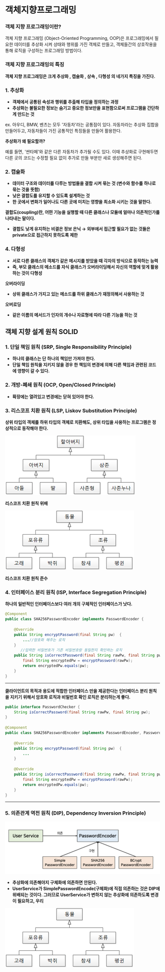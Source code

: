 # 객체지향프로그래밍

### **객체 지향 프로그래밍이란?**

객체 지향 프로그래밍 (Object-Oriented Programming, OOP)은 프로그래밍에서 필요한 데이터를 추상화 시켜 상태와 행위를 가진 객체로 만들고, 객체들간의 상호작용을 통해 로직을 구성하는 프로그래밍 방법이다.

### **객체 지향 프로그래밍의 특징**

**객체 지향 프로그래밍은 크게 추상화 , 캡슐화 , 상속 , 다형성 의 네가지 특징을 가진다.**

### **1. 추상화**

- **객체에서 공통된 속성과 행위를 추출해 타입을 정의하는 과정**
- **추상화는 불필요한 정보는 숨기고 중요한 정보만을 표현함으로써 프로그램을 간단하게 만드는 것**

ex. 아우디, BMW, 벤츠는 모두 '자동차'라는 공통점이 있다. 자동차라는 추상화 집합을 만들어두고, 자동차들이 가진 공통적인 특징들을 만들어 활용한다.

**추상화가 왜 필요할까?**

예를 들면, '싼타페'와 같은 다른 자동차가 추가될 수도 있다. 이때 추상화로 구현해두면 다른 곳의 코드는 수정할 필요 없이 추가로 만들 부분만 새로 생성해주면 된다.

### **2. 캡슐화**

- **데이터 구조와 데이터를 다루는 방법들을 결합 시켜 묶는 것 (변수와 함수를 하나로 묶는 것을 뜻함)**
- **낮은 결합도를 유지할 수 있도록 설계하는 것**
- **한 곳에서 변화가 일어나도 다른 곳에 미치는 영향을 최소화 시키는 것을 말한다.**

**결합도(coupling)란, 어떤 기능을 실행할 때 다른 클래스나 모듈에 얼마나 의존적인가를 나타내는 말이다.**

- **결합도 낮게 유지하는 비결은 정보 은닉 → 외부에서 접근할 필요가 없는 것들은 private으로 접근하지 못하도록 제한**

### **4. 다형성**

- **서로 다른 클래스의 객체가 같은 메시지를 받았을 때 각자의 방식으로 동작하는 능력**
- **즉, 부모 클래스의 메소드를 자식 클래스가 오버라이딩해서 자신의 역할에 맞게 활용하는 것이 다형성**

**오버라이딩**

- **상위 클래스가 가지고 있는 메소드를 하위 클래스가 재정의해서 사용하는 것**

**오버로딩**

- **같은 이름의 메서드가 인자의 개수나 자료형에 따라 다른 기능을 하는 것**

## **객체 지향 설계 원칙 SOLID**

### **1. 단일 책임 원칙 (SRP, Single Responsibility Principle)**

- **하나의 클래스는 단 하나의 책임만 가져야 한다.**
- **단일 책임 원칙을 지키지 않을 경우 한 책임의 변경에 의해 다른 책임과 관련된 코드에 영향이 갈 수 있다.**

### **2. 개방-폐쇄 원칙 (OCP, Open/Closed Principle)**

- **확장에는 열려있고 변경에는 닫혀 있어야 한다.**

### **3. 리스코프 치환 원칙 (LSP, Liskov Substitution Principle)**

**상위 타입의 객체를 하위 타입의 객체로 치환해도, 상위 타입을 사용하는 프로그램은 정상적으로 동작해야 한다.**

![](./image/opp0.png)

**리스코프 치환 원칙 위배**

![](./image/opp1.png)

**리스코프 치환 원칙 준수**

### **4. 인터페이스 분리 원칙 (ISP, Interface Segregation Principle)**

**하나의 일반적인 인터페이스보다 여러 개의 구체적인 인터페이스가 낫다.**

```java
@Component
public class SHA256PasswordEncoder implements PasswordEncoder {

	@Override
	public String encryptPassword(final String pw)  {
		...//암호화 해주는 로직
	}
       //입력한 비밀번호가 기존 비밀번호랑 동일한지 확인하는 로직
	public String isCorrectPassword(final String rawPw, final String pw) {
		final String encryptedPw = encryptPassword(rawPw);
		return encryptedPw.equals(pw);
	}
}
```

---

**클라이언트의 목적과 용도에 적합한 인터페이스 만을 제공한다는 인터페이스 분리 원칙을 지키기 위해서 암호화 로직과 비밀번호 확인 로직은 분리하는게 좋다.**

```java
public interface PasswordChecker {
    String isCorrectPassword(final String rawPw, final String pw);
}

@Component
public class SHA256PasswordEncoder implements PasswordEncoder, PasswordChecker {

	@Override
	public String encryptPassword(final String pw)  {
		...
	}

	@Override
	public String isCorrectPassword(final String rawPw, final String pw) {
		final String encryptedPw = encryptPassword(rawPw);
		return encryptedPw.equals(pw);
	}
}
```

---

### **5. 의존관계 역전 원칙 (DIP), Dependency Inversion Principle)**

![](./image/opp2.png)

- **추상화에 의존해야지 구체화에 의존하면 안된다.**
- **UserService가 SimplePasswordEncode(구체화)에 직접 의존하는 것은 DIP에 위배되는 것이다. 그러므로 UserService가 변하지 않는 추상화에 의존하도록 변경이 필요하고, 우리**

![](./image/opp3.png)